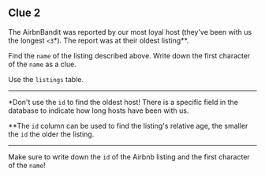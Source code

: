 ## Clue 2

The AirbnBandit was reported by our most loyal host (they've been with us the longest `<3`\*).  The report was at their oldest listing\*\*.

Find the `name` of the listing described above.  Write down the first character of the `name` as a clue.

Use the `listings` table.

----

\*Don't use the `id` to find the oldest host! There is a specific field in the database to indicate how long hosts have been with us.

\*\*The `id` column can be used to find the listing's relative age, the smaller the `id` the older the listing.

----

Make sure to write down the `id` of the Airbnb listing and the first character of the `name`!
